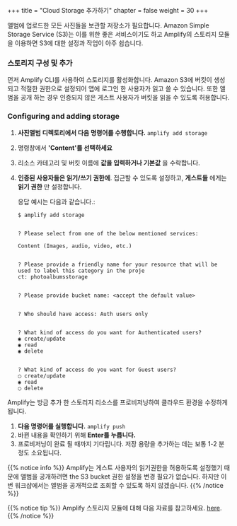 +++
title = "Cloud Storage 추가하기"
chapter = false
weight = 30
+++

앨범에 업로드한 모든 사진들을 보관할 저장소가 필요합니다. Amazon Simple Storage Service (S3)는 이를 위한 좋은 서비스이기도 하고 Amplify의 스토리지 모듈을 이용하면 S3에 대한 설정과 작업이 아주 쉽습니다.

### 스토리지 구성 및 추가

 먼저 Amplify CLI를 사용하여 스토리지를 활성화합니다. Amazon S3에 버킷이 생성되고 적절한 권한으로 설정되어 앱에 로그인 한 사용자가 읽고 쓸 수 있습니다. 또한 앨범을 공개 하는 경우 인증되지 않은 게스트 사용자가 버킷을 읽을 수 있도록 허용합니다.

### Configuring and adding storage

1. **사진앨범 디렉토리에서 다음 명령어를 수행합니다.** `amplify add storage`

2. 명령창에서 **'Content'를 선택하세요**

3. 리소스 카테고리 및 버킷 이름에 **값을 입력하거나 기본값** 을 수락합니다.

4. **인증된 사용자들은 읽기/쓰기 권한에**. 접근할 수 있도록 설정하고, **게스트들** 에게는 **읽기 권한** 만 설정합니다.

    응답 예시는 다음과 같습니다.:

    ```text
    $ amplify add storage


    ? Please select from one of the below mentioned services:
    
    Content (Images, audio, video, etc.)


    ? Please provide a friendly name for your resource that will be used to label this category in the proje
    ct: photoalbumsstorage


    ? Please provide bucket name: <accept the default value>


    ? Who should have access: Auth users only


    ? What kind of access do you want for Authenticated users? 
    ◉ create/update
    ◉ read
    ◉ delete


    ? What kind of access do you want for Guest users? 
    ◯ create/update
    ◉ read
    ◯ delete
    ```


Amplify는 방금 추가 한 스토리지 리소스를 프로비저닝하여 클라우드 환경을 수정하게 됩니다.

1. **다음 명령어를 실행합니다.** `amplify push` 
2. 바뀐 내용을 확인하기 위해 **Enter를 누릅니다.** 
3. 프로비저닝이 완료 될 때까지 기다립니다. 저장 용량을 추가하는 데는 보통 1-2 분 정도 소요됩니다.

{{% notice info %}}
Amplify는 게스트 사용자의 읽기권한을 허용하도록 설정했기 때문에 앨범을 공개하려면 the S3 bucket 권한 설정을 변경 필요가 없습니다. 하지만 이번 워크샵에서는 앨범을 공개적으로 조회할 수 있도록 하지 않겠습니다.
{{% /notice %}}

{{% notice tip %}}
Amplify 스토리지 모듈에 대해 다음 자료를 참고하세요. [here](https://aws-amplify.github.io/amplify-js/media/storage_guide).
{{% /notice %}}
